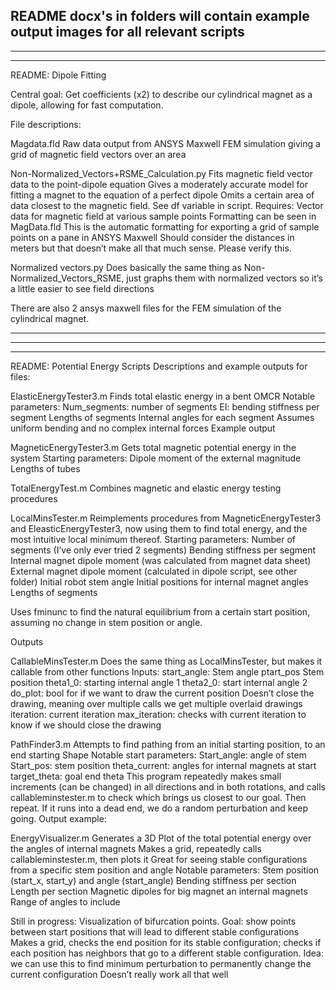 README docx's in folders will contain example output images for all relevant scripts
-------------------------------
-------------------------------
-------------------------------

README: Dipole Fitting

Central goal: Get coefficients (x2) to describe our cylindrical magnet as a dipole, allowing for fast computation.  

File descriptions:

Magdata.fld
Raw data output from ANSYS Maxwell FEM simulation giving a grid of magnetic field vectors over an area

Non-Normalized_Vectors+RSME_Calculation.py
Fits magnetic field vector data to the point-dipole equation
Gives a moderately accurate model for fitting a magnet to the equation of a perfect dipole
Omits a certain area of data closest to the magnetic field.  See df variable in script.
Requires: Vector data for magnetic field at various sample points
Formatting can be seen in MagData.fld
This is the automatic formatting for exporting a grid of sample points on a pane in ANSYS Maxwell
Should consider the distances in meters but that doesn’t make all that much sense.  Please verify this.

Normalized vectors.py 
Does basically the same thing as Non-Normalized_Vectors_RSME, just graphs them with normalized vectors so it’s a little easier to see field directions

There are also 2 ansys maxwell files for the FEM simulation of the cylindrical magnet.

-------------------------------
-------------------------------
-------------------------------




README: Potential Energy Scripts
Descriptions and example outputs for files:

ElasticEnergyTester3.m
Finds total elastic energy in a bent OMCR
Notable parameters:
Num_segments: number of segments
EI: bending stiffness per segment
Lengths of segments
Internal angles for each segment
Assumes uniform bending and no complex internal forces
Example output



MagneticEnergyTester3.m
Gets total magnetic potential energy in the system
Starting parameters:
Dipole moment of the external magnitude
Lengths of tubes




TotalEnergyTest.m
Combines magnetic and elastic energy testing procedures



LocalMinsTester.m
Reimplements procedures from MagneticEnergyTester3 and EleasticEnergyTester3, now using them to find total energy, and the most intuitive local minimum thereof.
Starting parameters:
Number of segments (I’ve only ever tried 2 segments)
Bending stiffness per segment
Internal magnet dipole moment (was calculated from magnet data sheet)
External magnet dipole moment (calculated in dipole script, see other folder)
Initial robot stem angle
Initial positions for internal magnet angles
Lengths of segments

Uses fminunc to find the natural equilibrium from a certain start position, assuming no change in stem position or angle.

Outputs 

CallableMinsTester.m
Does the same thing as LocalMinsTester, but makes it callable from other functions
Inputs:
start_angle: Stem angle
ptart_pos Stem position
theta1_0: starting internal angle 1
theta2_0: start internal angle 2
do_plot: bool for if we want to draw the current position
Doesn’t close the drawing, meaning over multiple calls we get multiple overlaid drawings
iteration: current iteration
max_iteration: checks with current iteration to know if we should close the drawing


PathFinder3.m
Attempts to find pathing from an initial starting position, to an end starting Shape
Notable start parameters:
Start_angle: angle of stem
Start_pos: stem position
theta_current: angles for internal magnets at start
target_theta: goal end theta
This program repeatedly makes small increments (can be changed) in all directions and in both rotations, and calls callableminstester.m to check which brings us closest to our goal.  Then repeat.  If it runs into a dead end, we do a random perturbation and keep going.
Output example:


EnergyVisualizer.m
Generates a 3D Plot of the total potential energy over the angles of internal magnets
Makes a grid, repeatedly calls callableminstester.m, then plots it
Great for seeing stable configurations from a specific stem position and angle
Notable parameters:
Stem position (start_x, start_y) and angle (start_angle)
Bending stiffness per section
Length per section
Magnetic dipoles for big magnet an internal magnets
Range of angles to include 

Still in progress:
Visualization of bifurcation points.
Goal: show points between start positions that will lead to different stable configurations
Makes a grid, checks the end position for its stable configuration; checks if each position has neighbors that go to a different stable configuration.
Idea: we can use this to find minimum perturbation to permanently change the current configuration
Doesn’t really work all that well





